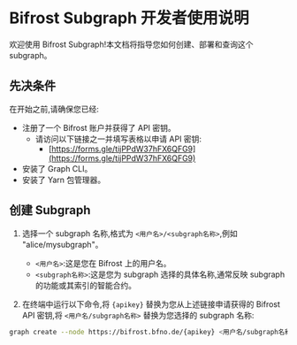 # Bifrost Subgraph 开发者使用说明

欢迎使用 Bifrost Subgraph!本文档将指导您如何创建、部署和查询这个 subgraph。

## 先决条件

在开始之前,请确保您已经:

- 注册了一个 Bifrost 账户并获得了 API 密钥。
  - 请访问以下链接之一并填写表格以申请 API 密钥:
    - [https://forms.gle/tijPPdW37hFX6QFG9](https://forms.gle/tijPPdW37hFX6QFG9)
- 安装了 Graph CLI。
- 安装了 Yarn 包管理器。

## 创建 Subgraph

1. 选择一个 subgraph 名称,格式为 `<用户名>/<subgraph名称>`,例如 "alice/mysubgraph"。
   - `<用户名>`:这是您在 Bifrost 上的用户名。
   - `<subgraph名称>`:这是您为 subgraph 选择的具体名称,通常反映 subgraph 的功能或其索引的智能合约。

2. 在终端中运行以下命令,将 `{apikey}` 替换为您从上述链接申请获得的 Bifrost API 密钥,将 `<用户名/subgraph名称>` 替换为您选择的 subgraph 名称:

```bash
graph create --node https://bifrost.bfno.de/{apikey} <用户名/subgraph名称>
